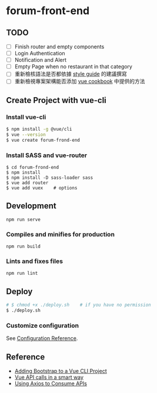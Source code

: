 # forum-front-end

## TODO

- [ ] Finish router and empty components
- [ ] Login Authentication
- [ ] Notification and Alert
- [ ] Empty Page when no restaurant in that category
- [ ] 重新檢核語法是否都依據 [style guide](https://cn.vuejs.org/v2/style-guide/index.html) 的建議撰寫
- [ ] 重新檢視專案架構能否添加 [vue cookbook](https://vuejs.org/v2/cookbook/) 中提供的方法

## Create Project with vue-cli

### Install vue-cli

```sh
$ npm install -g @vue/cli
$ vue --version
$ vue create forum-frond-end
```

### Install SASS and vue-router

```
$ cd forum-frond-end
$ npm install
$ npm install -D sass-loader sass
$ vue add router
$ vue add vuex    # options
```

## Development

```
npm run serve
```

### Compiles and minifies for production

```
npm run build
```

### Lints and fixes files

```
npm run lint
```

## Deploy

```sh
# $ chmod +x ./deploy.sh    # if you have no permission
$ ./deploy.sh
```

### Customize configuration

See [Configuration Reference](https://cli.vuejs.org/config/).

## Reference

- [Adding Bootstrap to a Vue CLI Project](https://travishorn.com/adding-bootstrap-to-a-vue-cli-project-98c2a30e0ed0)
- [Vue API calls in a smart way](https://medium.com/canariasjs/vue-api-calls-in-a-smart-way-8d521812c322)
- [Using Axios to Consume APIs](https://vuejs.org/v2/cookbook/using-axios-to-consume-apis.html)
